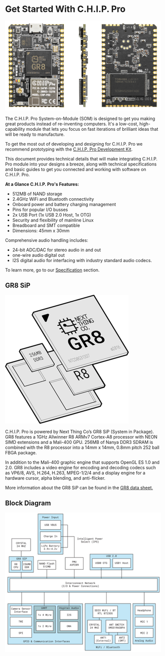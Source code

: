 # Get Started With C.H.I.P. Pro

![C.H.I.P. Pro](/images/CHIP_ProMain.jpg)

The C.H.I.P. Pro System-on-Module (SOM) is designed to get you making great products instead of re-inventing computers. It's a low-cost, high-capability module that lets you focus on fast iterations of brilliant ideas that will be ready to manufacture. 

To get the most out of developing and designing for C.H.I.P. Pro we recommend prototyping with the [C.H.I.P. Pro Development Kit](/chip_pro_devkit). 

This document provides technical details that will make integrating C.H.I.P. Pro module into your designs a breeze, along with technical specifications and basic guides to get you connected and working with software on C.H.I.P. Pro. 

**At a Glance C.H.I.P. Pro's Features:**

* 512MB of NAND storage
* 2.4GHz WiFi and Bluetooth connectivity
* Onboard power and battery charging management
* Pins for popular I/O busses
* 2x USB Port (1x USB 2.0 Host, 1x OTG)
* Security and flexibility of mainline Linux 
* Breadboard and SMT compatible
* Dimensions: 45mm x 30mm

Comprehensive audio handling includes:

* 24-bit ADC/DAC for stereo audio in and out
* one-wire audio digital out
* I2S digital audio for interfacing with industry standard audio codecs.

To learn more, go to our [Specification](/chip_pro#specifications) section.

## GR8 SiP

![GR8](/images/CHIP-Pro-Exploded-View.png)

C.H.I.P. Pro is powered by Next Thing Co’s GR8 SiP (System in Package). GR8 features a 1GHz Allwinner R8 ARMv7 Cortex-A8 processor with NEON SIMD extensions and a Mali-400 GPU. 256MB of Nanya DDR3 SDRAM is combined with the R8 processor into a 14mm x 14mm, 0.8mm pitch 252 ball FBGA package. 

In addition to the Mali-400 graphic engine that supports OpenGL ES 1.0 and 2.0. GR8 includes a video engine for encoding and decoding codecs such as VP6/8, AVS, H.264, H.263, MPEG-1/2/4 and a display engine for a hardware cursor, alpha blending, and anti-flicker.

More information about the GR8 SiP can be found in the [GR8 data sheet.](https://github.com/NextThingCo/CHIP_Pro-Hardware/raw/master/Datasheets/GR8_Datasheet_v1.0.pdf)

## Block Diagram

![C.H.I.P. Pro Block Diagram](/images/blockDiagram.jpg)
